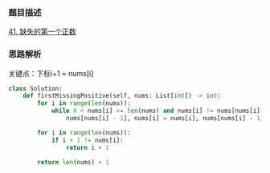 

### 题目描述

[41. 缺失的第一个正数](https://leetcode.cn/problems/first-missing-positive/)

### 思路解析

关键点：下标i+1 = nums[i] 

```python
class Solution:
    def firstMissingPositive(self, nums: List[int]) -> int:
        for i in range(len(nums)):
            while 0 < nums[i] <= len(nums) and nums[i] != nums[nums[i] - 1]:
                nums[nums[i] - 1], nums[i] = nums[i], nums[nums[i] - 1]

        for i in range(len(nums)):
            if i + 1 != nums[i]:
                return i + 1

        return len(nums) + 1

```

